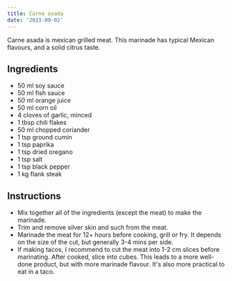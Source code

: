 ```yaml
---
title: Carne asada
date: '2023-09-02'
---
```


Carne asada is mexican grilled meat. This marinade has typical Mexican flavours, and a solid citrus taste.

## Ingredients

* 50 ml soy sauce
* 50 ml fish sauce
* 50 ml orange juice
* 50 ml corn oil
* 4 cloves of garlic, minced
* 1 tbsp chili flakes
* 50 ml chopped coriander
* 1 tsp ground cumin
* 1 tsp paprika
* 1 tsp dried oregano
* 1 tsp salt
* 1 tsp black pepper
* 1 kg flank steak

## Instructions

* Mix together all of the ingredients (except the meat) to make the marinade.
* Trim and remove silver skin and such from the meat.
* Marinade the meat for 12+ hours before cooking, grill or fry. It depends on the size of the cut, but generally 3-4 mins per side.
* If making tacos, I recommend to cut the meat into 1-2 cm slices before marinating. After cooked, slice into cubes. This leads to a more well-done product, but with more marinade flavour. It's also more practical to eat in a taco.
